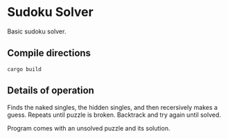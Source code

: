# Sudoku Solver

Basic sudoku solver.

## Compile directions

```cargo build```

## Details of operation

Finds the naked singles, the hidden singles, and then recersively makes a guess. Repeats until puzzle is broken. Backtrack and try again until solved.

Program comes with an unsolved puzzle and its solution.
